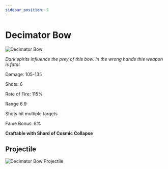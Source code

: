 ```yaml
---
sidebar_position: 5
---
```


# Decimator Bow

![Decimator Bow](https://vwiki.valorserver.com/api/item/picture/decimator%20bow)

<i> Dark spirits influence the prey of this bow. In the wrong hands this weapon is fatal.</i>

Damage: 105-135

Shots: 6

Rate of Fire: 115%

Range 6.9 

Shots hit multiple targets

Fame Bonus: 8%

**Craftable with Shard of Cosmic Collapse**

## Projectile
![Decimator Bow Projectile](https://cdn.discordapp.com/attachments/953134990428868629/981323447986708600/decimator.gif)
